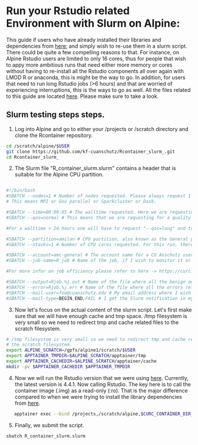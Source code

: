 Run your Rstudio related Environment with Slurm on Alpine:
=========================================================

This guide if users who have already installed their libraries and dependencies from [here](https://github.com/kf-cuanschutz/CU-Anschutz-HPC-documentation/tree/main/Rstudio_related_scripts);
and simply wish to re-use them in a slurm script. There could be quite a few compelling reasons to that. For instance, on Alpine Rstudio users are limited to only 16 cores, thus for people
that wish to appy more ambitious runs that need either more memory or cores without having to re-install all the Rstudio components all over again with LMOD R or anaconda, this is might be
the way to go. In addition, for users that need to run long Rstudio jobs (>6 hours) and that are worried of experiencing interruptions, this is the ways to go as well. All the files related 
to this guide are located [here](https://github.com/kf-cuanschutz/Rcontainer_slurm_). Please make sure to take a look.


## Slurm testing steps steps.

1) Log into Alpine and go to either your /projects or /scratch directory and clone the Rcontainer repository.

```bash
cd /scratch/alpine/$USER
git clone https://github.com/kf-cuanschutz/Rcontainer_slurm_.git
cd Rcontainer_slurm_
```

2) The Slurm file "R_container_slurm.slurm"  contains a header that is suitable for the Alpine CPU partition.

```bash

#!/bin/bash
#SBATCH --nodes=1 # Number of nodes requested. Please always request 1 node, unless you are using a protocol or software that takes advantages of distributing computing.
# This means MPI or Gnu parallel or Sparkcluster or Dask.

#SBATCH --time=00:00:05 # The walltime requested. Here we are requesting only 5 seconds because the R script we are launching is not very computationally complex.
#SBATCH --qos=normal # This means that we are requesting for a quality of service of a walltime up to 24 hours. 

#For a walltime > 24 hours one will have to request "--qos=long" and to acess the memory partition, one will request "--qos=mem": https://curc.readthedocs.io/en/latest/running-jobs/job-resources.html

#SBATCH --partition=amilan # CPU partition, also known as the General purpose partition.
#SBATCH --ntasks=1 # Number of CPU cores requested. For this run, there is no parallelism at all so I am just requesting 1 core. I get 3.8G memory per core on a CPU partition: https://curc.readthedocs.io/en/latest/clusters/alpine/alpine-hardware.html#alpine-hardware

#SBATCH --account=amc-general # The account name for a CU Anschutz user on Alpine
#SBATCH --job-name=R_job # Name of the job, if I wish to monitor it or study its efficiency later on. 

#For more infor on job efficiency please refer to here -> https://curc.readthedocs.io/en/latest/compute/monitoring-resources.html

#SBATCH --output=Rjob.%j.out # Name of the file where all the benign outputs and logs related to the run will be redirected. %j is the variable that will capture the jobID
#SBATCH --error=Rjob.%j.err # Name of the file where all the errors related to the run will be redirected. 
#SBATCH --mail-user=foo@cuanschutz.edu # My email address where I wish to get all the notifications.
#SBATCH --mail-type=BEGIN,END,FAIL # I get the Slurm notification in my email inbox when it begins, ends and fails.
```

3) Now let's focus on the actual content of the slurm script. Let's first make sure that we will have enough cache and tmp space.
   /tmp filesystem is very small so we need to redirect tmp and cache related files to the scratch filesystem.

```bash
# /tmp filesystem is very small so we need to redirect tmp and cache related files to 
# the scratch filesystem.
export ALPINE_SCRATCH=/gpfs/alpine1/scratch/$USER
export APPTAINER_TMPDIR=$ALPINE_SCRATCH/apptainer/tmp
export APPTAINER_CACHEDIR=$ALPINE_SCRATCH/apptainer/cache
mkdir -pv $APPTAINER_CACHEDIR $APPTAINER_TMPDIR
```

4) Now we will run the Rstudio version that we were using [here](https://github.com/kf-cuanschutz/CU-Anschutz-HPC-documentation/tree/main/Rstudio_related_scripts). Currently, the
   latest version is 4.4.1. Now calling Rstudio. The key here is to call the container image (.img) as a read-only (:ro). That is the major difference compared to when we were trying to install the library dependencies from  [here](https://github.com/kf-cuanschutz/CU-Anschutz-HPC-documentation/tree/main/Rstudio_related_scripts).

```bash
   apptainer exec --bind /projects,/scratch/alpine,$CURC_CONTAINER_DIR_OOD --fakeroot --overlay /projects/$USER/.rstudioserver/rstudio-${r_app_version}/rstudio-server-${r_app_version}_overlay.img:ro /curc/sw/containers/open_ondemand/rstudio-server-${r_app_version}.sif Rscript R_test.R
```

5) Finally, we submit the script.

```bash
sbatch R_container_slurm.slurm
```

